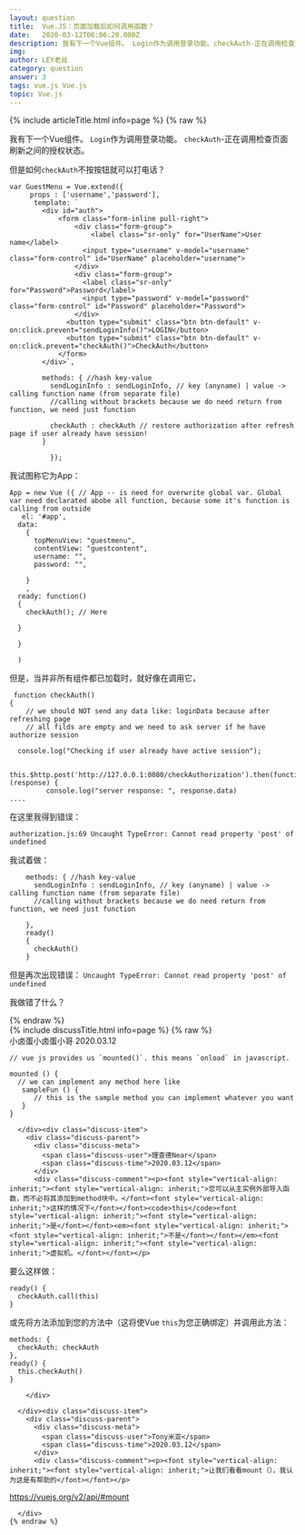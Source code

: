 ```yaml
---
layout: question
title:  Vue.JS：页面加载后如何调用函数？
date:   2020-03-12T06:06:20.000Z
description: 我有下一个Vue组件。 Login作为调用登录功能。checkAuth-正在调用检查页面刷新之间的授权状态。但是如何checkAuth不按按钮就可...
img: 
author: LEY老丝
category: question
answer: 3
tags: vue.js Vue.js
topic: Vue.js
---
```

<div class="article-root">
  <div class="article">
    {% include articleTitle.html info=page %}
    {% raw %}
    <div class="article-content"><p><font style="vertical-align: inherit;"><font style="vertical-align: inherit;">我有下一个Vue组件。 
</font></font><code>Login</code><font style="vertical-align: inherit;"><font style="vertical-align: inherit;">作为调用登录功能。
</font></font><code>checkAuth</code><font style="vertical-align: inherit;"><font style="vertical-align: inherit;">-正在调用检查页面刷新之间的授权状态。</font></font></p>

<p><font style="vertical-align: inherit;"><font style="vertical-align: inherit;">但是如何</font></font><code>checkAuth</code><font style="vertical-align: inherit;"><font style="vertical-align: inherit;">不按按钮</font><font style="vertical-align: inherit;">就可以打电话</font><font style="vertical-align: inherit;">？</font></font></p>

<pre><code>var GuestMenu = Vue.extend({<font></font>
     props : ['username','password'],<font></font>
      template: `<font></font>
        &lt;div id="auth"&gt;<font></font>
            &lt;form class="form-inline pull-right"&gt;<font></font>
                &lt;div class="form-group"&gt;<font></font>
                    &lt;label class="sr-only" for="UserName"&gt;User name&lt;/label&gt;<font></font>
                  &lt;input type="username" v-model="username" class="form-control" id="UserName" placeholder="username"&gt;<font></font>
                &lt;/div&gt;<font></font>
                &lt;div class="form-group"&gt;<font></font>
                  &lt;label class="sr-only" for="Password"&gt;Password&lt;/label&gt;<font></font>
                  &lt;input type="password" v-model="password" class="form-control" id="Password" placeholder="Password"&gt;<font></font>
                &lt;/div&gt;<font></font>
              &lt;button type="submit" class="btn btn-default" v-on:click.prevent="sendLoginInfo()"&gt;LOGIN&lt;/button&gt;<font></font>
              &lt;button type="submit" class="btn btn-default" v-on:click.prevent="checkAuth()"&gt;CheckAuth&lt;/button&gt;<font></font>
            &lt;/form&gt;<font></font>
        &lt;/div&gt;`,<font></font>
<font></font>
        methods: { //hash key-value<font></font>
          sendLoginInfo : sendLoginInfo, // key (anyname) | value -&gt; calling function name (from separate file) <font></font>
          //calling without brackets because we do need return from function, we need just function<font></font>
<font></font>
          checkAuth : checkAuth // restore authorization after refresh page if user already have session!<font></font>
        }<font></font>
<font></font>
          });<font></font>
</code></pre>

<p><font style="vertical-align: inherit;"><font style="vertical-align: inherit;">我试图称它为App：</font></font></p>

<pre><code>App = new Vue ({ // App -- is need for overwrite global var. Global var need declarated abobe all function, because some it's function is calling from outside<font></font>
   el: '#app',<font></font>
  data: <font></font>
    {<font></font>
      topMenuView: "guestmenu",<font></font>
      contentView: "guestcontent",<font></font>
      username: "",<font></font>
      password: "",<font></font>
<font></font>
    }<font></font>
    ,<font></font>
  ready: function()<font></font>
  {<font></font>
    checkAuth(); // Here<font></font>
<font></font>
  }<font></font>
<font></font>
  }<font></font>
<font></font>
  )<font></font>
</code></pre>

<p><font style="vertical-align: inherit;"><font style="vertical-align: inherit;">但是，当并非所有组件都已加载时，就好像在调用它， </font></font></p>

<pre><code> function checkAuth()<font></font>
{<font></font>
    // we should NOT send any data like: loginData because after refreshing page<font></font>
    // all filds are empty and we need to ask server if he have authorize session<font></font>
<font></font>
  console.log("Checking if user already have active session"); <font></font>
<font></font>
    this.$http.post('http://127.0.0.1:8080/checkAuthorization').then(function (response) {<font></font>
         console.log("server response: ", response.data)<font></font>
....<font></font>
</code></pre>

<p><font style="vertical-align: inherit;"><font style="vertical-align: inherit;">在这里我得到错误：</font></font></p>

<p><code>authorization.js:69 Uncaught TypeError: Cannot read property 'post' of undefined</code></p>

<p><font style="vertical-align: inherit;"><font style="vertical-align: inherit;">我试着做：</font></font></p>

<pre><code>    methods: { //hash key-value<font></font>
      sendLoginInfo : sendLoginInfo, // key (anyname) | value -&gt; calling function name (from separate file) <font></font>
      //calling without brackets because we do need return from function, we need just function<font></font>
<font></font>
    },<font></font>
    ready()<font></font>
    {<font></font>
      checkAuth()<font></font>
    }<font></font>
</code></pre>

<p><font style="vertical-align: inherit;"><font style="vertical-align: inherit;">但是再次出现错误：
</font></font><code>Uncaught TypeError: Cannot read property 'post' of undefined</code></p>

<p><font style="vertical-align: inherit;"><font style="vertical-align: inherit;">我做错了什么？</font></font></p></div>
    {% endraw %}
  </div>

  <div class="discuss-wrapper">
    {% include discussTitle.html info=page %}
    {% raw %}
    <div class="discuss-item">
        <div class="discuss-parent">
          <div class="discuss-meta">
            <span class="discuss-user">小卤蛋小卤蛋小哥</span>
            <span class="discuss-time">2020.03.12</span>
          </div>
          <div class="discuss-comment"><pre><code>// vue js provides us `mounted()`. this means `onload` in javascript.<font></font>
<font></font>
mounted () {<font></font>
  // we can implement any method here like<font></font>
   sampleFun () {<font></font>
      // this is the sample method you can implement whatever you want<font></font>
   }<font></font>
}<font></font>
</code></pre></div>
        </div>
        
      </div><div class="discuss-item">
        <div class="discuss-parent">
          <div class="discuss-meta">
            <span class="discuss-user">理查德Near</span>
            <span class="discuss-time">2020.03.12</span>
          </div>
          <div class="discuss-comment"><p><font style="vertical-align: inherit;"><font style="vertical-align: inherit;">您可以从主实例外部导入函数，而不必将其添加到method块中。</font><font style="vertical-align: inherit;">这样的情况下</font></font><code>this</code><font style="vertical-align: inherit;"><font style="vertical-align: inherit;">是</font></font><em><font style="vertical-align: inherit;"><font style="vertical-align: inherit;">不是</font></font></em><font style="vertical-align: inherit;"><font style="vertical-align: inherit;">虚拟机。</font></font></p>

<p><font style="vertical-align: inherit;"><font style="vertical-align: inherit;">要么这样做：</font></font></p>

<pre><code>ready() {<font></font>
  checkAuth.call(this)<font></font>
}<font></font>
</code></pre>

<p><font style="vertical-align: inherit;"><font style="vertical-align: inherit;">或先将方法添加到您的方法中（这将使Vue </font></font><code>this</code><font style="vertical-align: inherit;"><font style="vertical-align: inherit;">为您正确</font><font style="vertical-align: inherit;">绑定</font><font style="vertical-align: inherit;">）并调用此方法：</font></font></p>

<pre><code>methods: {<font></font>
  checkAuth: checkAuth<font></font>
},<font></font>
ready() {<font></font>
  this.checkAuth()<font></font>
}<font></font>
</code></pre></div>
        </div>
        
      </div><div class="discuss-item">
        <div class="discuss-parent">
          <div class="discuss-meta">
            <span class="discuss-user">Tony米亚</span>
            <span class="discuss-time">2020.03.12</span>
          </div>
          <div class="discuss-comment"><p><font style="vertical-align: inherit;"><font style="vertical-align: inherit;">让我们看看mount（），我认为这是有帮助的</font></font></p>

<p><a href="https://vuejs.org/v2/api/#mounted" rel="noreferrer"><font style="vertical-align: inherit;"><font style="vertical-align: inherit;">https://vuejs.org/v2/api/#mount</font></font></a></p></div>
        </div>
        
      </div>
    {% endraw %}
  </div>
<div>

